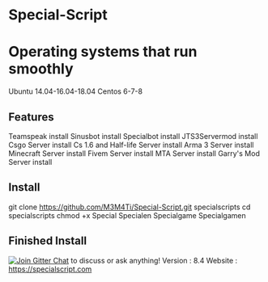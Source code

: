 # Special-Script
# Operating systems that run smoothly
Ubuntu 14.04-16.04-18.04
Centos 6-7-8
## Features
Teamspeak install
Sinusbot install
Specialbot install
JTS3Servermod install
Csgo Server install
Cs 1.6 and Half-life Server install
Arma 3 Server install
Minecraft Server install
Fivem Server install
MTA Server install
Garry's Mod Server install
## Install
git clone https://github.com/M3M4Ti/Special-Script.git specialscripts
cd specialscripts
chmod +x Special Specialen Specialgame Specialgamen
## Finished Install
[![Join Gitter Chat](https://badges.gitter.im/Join%20Chat.svg)](https://gitter.im/SpecialScript/community?utm_source=share-link&utm_medium=link&utm_campaign=share-link) to discuss or ask anything!
Version : 8.4
Website : https://specialscript.com
